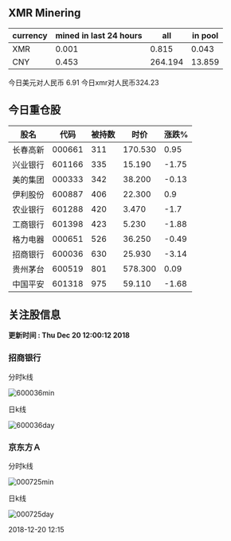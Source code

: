 ## XMR Minering

|currency|mined in last 24 hours|all|in pool|
|---|---|---|---|
|XMR|0.001|0.815|0.043|
|CNY|0.453|264.194|13.859|

今日美元对人民币 6.91	今日xmr对人民币324.23


## 今日重仓股 

|股名|代码|被持数|时价|涨跌%|
|---|---|---|---|---|
|长春高新|000661|311|170.530|0.95|
|兴业银行|601166|335|15.190|-1.75|
|美的集团|000333|342|38.200|-0.13|
|伊利股份|600887|406|22.300|0.9|
|农业银行|601288|420|3.470|-1.7|
|工商银行|601398|423|5.230|-1.88|
|格力电器|000651|526|36.250|-0.49|
|招商银行|600036|630|25.930|-3.14|
|贵州茅台|600519|801|578.300|0.09|
|中国平安|601318|975|59.110|-1.68|

## 关注股信息
**更新时间 : Thu Dec 20 12:00:12 2018**
### 招商银行 
分时k线

![600036min](http://image.sinajs.cn/newchart/min/n/sh600036.gif)

日k线

![600036day](http://image.sinajs.cn/newchart/daily/n/sh600036.gif)

### 京东方Ａ 
分时k线

![000725min](http://image.sinajs.cn/newchart/min/n/sz000725.gif)

日k线

![000725day](http://image.sinajs.cn/newchart/daily/n/sz000725.gif)

2018-12-20 12:15